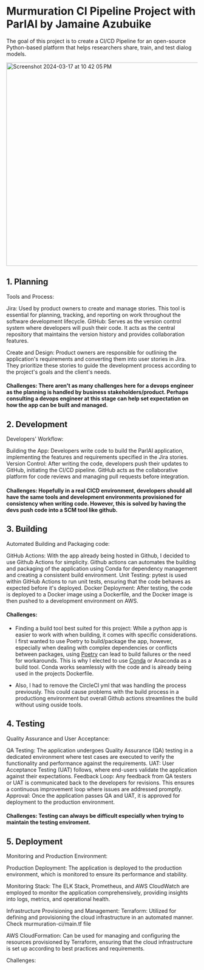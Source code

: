 # Murmuration CI Pipeline Project with ParlAI by Jamaine Azubuike

The goal of this project is to create a CI/CD Pipeline for an open-source Python-based platform that helps researchers share, train, and test dialog models.

<img width="535" alt="Screenshot 2024-03-17 at 10 42 05 PM" src="https://github.com/zubujams/ParlAI/assets/52971863/5b1798be-ad51-4342-8937-28f90c4dcf1e">


## 1. Planning
Tools and Process:

Jira: Used by product owners to create and manage stories. This tool is essential for planning, tracking, and reporting on work throughout the software development lifecycle.
GitHub: Serves as the version control system where developers will push their code. It acts as the central repository that maintains the version history and provides collaboration features.

Create and Design: Product owners are responsible for outlining the application's requirements and converting them into user stories in Jira. They prioritize these stories to guide the development process according to the project's goals and the client's needs.

#### Challenges: There aren't as many challenges here for a devops engineer as the planning is handled by business stakeholders/product. Perhaps consulting a devops engineer at this stage can help set expectation on how the app can be built and managed.

## 2. Development
Developers' Workflow:

Building the App: Developers write code to build the ParlAI application, implementing the features and requirements specified in the Jira stories.
Version Control: After writing the code, developers push their updates to GitHub, initiating the CI/CD pipeline. GitHub acts as the collaborative platform for code reviews and managing pull requests before integration.

#### Challenges: Hopefully in a real CICD environment, developers should all have the same tools and development environments provisioned for consistency when writing code. However, this is solved by having the devs push code into a SCM tool like github.

## 3. Building
Automated Building and Packaging code:

GitHub Actions: With the app already being hosted in Github, I decided to use Github Actions for simplicity. Github actions can automates the building and packaging of the application using Conda for dependency management and creating a consistent build environment.
Unit Testing: pytest is used within GitHub Actions to run unit tests, ensuring that the code behaves as expected before it's deployed.
Docker Deployment: After testing, the code is deployed to a Docker image using a Dockerfile, and the Docker image is then pushed to a development environment on AWS.

#### Challenges:
- Finding a build tool best suited for this project: While a python app is easier to work with when building, it comes with specific considerations.
 I first wanted to use Poetry to build/package the app, however, especially when dealing with complex dependencies or conflicts between packages, using [Poetry](https://python-poetry.org/) can lead to build failures or the need for workarounds.
 This is why I elected to use [Conda](https://anaconda.org/conda-forge/python) or Anaconda as a build tool. Conda works seamlessly with the code and is already being used in the projects Dockerfile.

- Also, I had to remove the CircleCI yml that was handling the process previously. This could cause problems with the build process in a productiong environment but overall Github actions streamlines the build without using ouside tools.

## 4. Testing
Quality Assurance and User Acceptance:

QA Testing: The application undergoes Quality Assurance (QA) testing in a dedicated environment where test cases are executed to verify the functionality and performance against the requirements.
UAT: User Acceptance Testing (UAT) follows, where end-users validate the application against their expectations.
Feedback Loop: Any feedback from QA testers or UAT is communicated back to the developers for revisions. This ensures a continuous improvement loop where issues are addressed promptly.
Approval: Once the application passes QA and UAT, it is approved for deployment to the production environment.

#### Challenges: Testing can always be difficult especially when trying to maintain the testing enviroment.

## 5. Deployment
Monitoring and Production Environment:

Production Deployment: The application is deployed to the production environment, which is monitored to ensure its performance and stability.

Monitoring Stack: The ELK Stack, Prometheus, and AWS CloudWatch are employed to monitor the application comprehensively, providing insights into logs, metrics, and operational health.

Infrastructure Provisioning and Management:
Terraform: Utilized for defining and provisioning the cloud infrastructure in an automated manner. Check murmuration-ci/main.tf file 

AWS CloudFormation: Can be used for managing and configuring the resources provisioned by Terraform, ensuring that the cloud infrastructure is set up according to best practices and requirements. 

Challenges:
